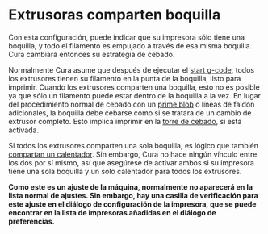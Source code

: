 Extrusoras comparten boquilla
====
Con esta configuración, puede indicar que su impresora sólo tiene una boquilla, y todo el filamento es empujado a través de esa misma boquilla. Cura cambiará entonces su estrategia de cebado.

Normalmente Cura asume que después de ejecutar el [start g-code](machine_start_gcode.md), todos los extrusores tienen su filamento en la punta de la boquilla, listo para imprimir. Cuando los extrusores comparten una boquilla, esto no es posible ya que sólo un filamento puede estar dentro de la boquilla a la vez. En lugar del procedimiento normal de cebado con un [prime blob](../platform_adhesion/prime_blob_enable.md) o líneas de faldón adicionales, la boquilla debe cebarse como si se tratara de un cambio de extrusor completo. Esto implica imprimir en la [torre de cebado](../dual/prime_tower_enable.md), si está activada.

Si todos los extrusores comparten una sola boquilla, es lógico que también [compartan un calentador](machine_extruders_share_heater.md). Sin embargo, Cura no hace ningún vínculo entre los dos por sí mismo, así que asegúrese de activar ambos si su impresora tiene una sola boquilla y un solo calentador para todos los extrusores.

**Como este es un ajuste de la máquina, normalmente no aparecerá en la lista normal de ajustes. Sin embargo, hay una casilla de verificación para este ajuste en el diálogo de configuración de la impresora, que se puede encontrar en la lista de impresoras añadidas en el diálogo de preferencias.**